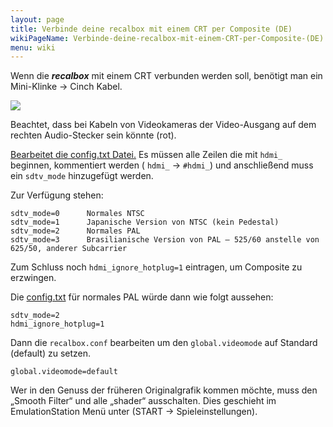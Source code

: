 ```yaml
---
layout: page
title: Verbinde deine recalbox mit einem CRT per Composite (DE)
wikiPageName: Verbinde-deine-recalbox-mit-einem-CRT-per-Composite-(DE)
menu: wiki
---
```


Wenn die _**recalbox**_ mit einem CRT verbunden werden soll, benötigt man ein Mini-Klinke -> Cinch Kabel.

![](https://cloud.githubusercontent.com/assets/21189571/18264283/a0b38416-740f-11e6-8710-7090e0304784.png)

Beachtet, dass bei Kabeln von Videokameras der Video-Ausgang auf dem rechten Audio-Stecker sein könnte (rot).

[Bearbeitet die config.txt Datei.](https://github.com/recalbox/recalbox-os/wiki/Ändern-der-config.txt-Datei-%28DE%29) Es müssen alle Zeilen die mit  `hdmi_` beginnen, kommentiert werden ( `hdmi_` -> `#hdmi_`) und anschließend muss ein `sdtv_mode` hinzugefügt werden.

Zur Verfügung stehen:

```
sdtv_mode=0      Normales NTSC 
sdtv_mode=1      Japanische Version von NTSC (kein Pedestal)       
sdtv_mode=2      Normales PAL
sdtv_mode=3      Brasilianische Version von PAL – 525/60 anstelle von 625/50, anderer Subcarrier
``` 

Zum Schluss noch `hdmi_ignore_hotplug=1` eintragen, um Composite zu erzwingen.

Die [config.txt](https://github.com/recalbox/recalbox-os/wiki/Ändern-der-config.txt-Datei-%28DE%29) für normales PAL würde dann wie folgt aussehen:

```
sdtv_mode=2
hdmi_ignore_hotplug=1
```

Dann die `recalbox.conf` bearbeiten um den `global.videomode` auf Standard (default) zu setzen.

`global.videomode=default`

Wer in den Genuss der früheren Originalgrafik kommen möchte, muss den „Smooth Filter“ und alle „shader“ ausschalten.
Dies geschieht im EmulationStation Menü unter (START -> Spieleinstellungen).
